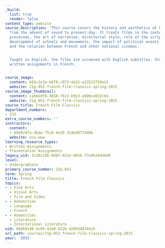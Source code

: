 ```yaml
---
_build:
  list: true
  render: false
content_type: website
course_description: 'This course covers the history and aesthetics of French cinema
  from the advent of sound to present-day. It treats films in the context of technical
  processes, the art of narration, directorial style, role of the scriptwriter, the
  development of schools and movements, the impact of political events and ideologies,
  and the relation between French and other national cinemas.


  Taught in English, the films are screened with English subtitles. Students may complete
  written assignments in French.

  '
course_image:
  content: b61c1e2e-b6f8-c873-da32-a22522734e21
  website: 21g-052-french-film-classics-spring-2015
course_image_thumbnail:
  content: cab8edf8-3658-7613-b913-a600ce032cb3
  website: 21g-052-french-film-classics-spring-2015
course_title: French Film Classics
department_numbers:
- 21G
extra_course_numbers: ''
instructors:
  content:
  - 69e02dfa-3bda-75c6-4e19-324ed077d48b
  website: ocw-www
learning_resource_types:
- Written Assignments
- Presentation Assignments
legacy_uid: 3c38c296-9d87-022e-6836-f7e4b34d46d4
level:
- Undergraduate
primary_course_number: 21G.052
term: Spring
title: French Film Classics
topics:
- - Fine Arts
  - Visual Arts
  - Film and Video
- - Humanities
  - Language
  - French
- - Humanities
  - Literature
  - International Literature
uid: 0b0b9198-bc09-43a0-922b-d28934834a25
url_path: courses/21g-052-french-film-classics-spring-2015
year: '2015'
---
```

